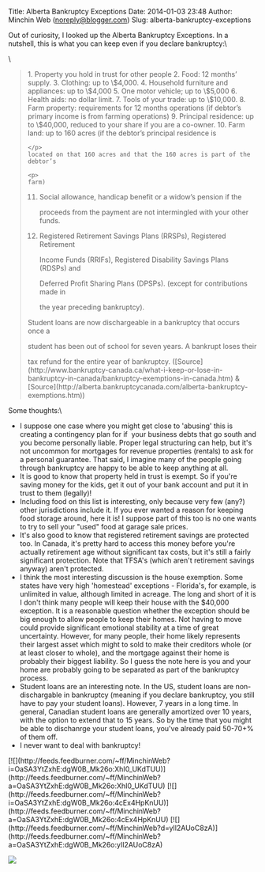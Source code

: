 Title: Alberta Bankruptcy Exceptions
Date: 2014-01-03 23:48
Author: Minchin Web (noreply@blogger.com)
Slug: alberta-bankruptcy-exceptions

Out of curiosity, I looked up the Alberta Bankruptcy Exceptions. In a
nutshell, this is what you can keep even if you declare bankruptcy:\

\

> </p>
> 1.  Property you hold in trust for other people
> 2.  Food: 12 months’ supply.
> 3.  Clothing: up to \$4,000.
> 4.  Household furniture and appliances: up to \$4,000
> 5.  One motor vehicle; up to \$5,000
> 6.  Health aids: no dollar limit.
> 7.  Tools of your trade: up to \$10,000.
> 8.  Farm property: requirements for 12 months operations (if debtor’s
>     primary income is from farming operations)
> 9.  Principal residence: up to \$40,000, reduced to your share if you
>     are a co-owner.
> 10. Farm land: up to 160 acres (if the debtor’s principal residence is
>
>     </p>
>     located on that 160 acres and that the 160 acres is part of the
>     debtor’s
>
>     <p>
>     farm)
>
> 11. Social allowance, handicap benefit or a widow’s pension if the
>     </p>
>     <p>
>     proceeds from the payment are not intermingled with your other
>     funds.
> 12. Registered Retirement Savings Plans (RRSPs), Registered Retirement
>
>     </p>
>     Income Funds (RRIFs), Registered Disability Savings Plans (RDSPs)
>     and
>
>     Deferred Profit Sharing Plans (DPSPs). (except for contributions
>     made in
>
>     <p>
>     the year preceding bankruptcy).
>
> </p>
> Student loans are now dischargeable in a bankruptcy that occurs once a
>
> student has been out of school for seven years. A bankrupt loses their
>
> <p>
> tax refund for the entire year of bankruptcy.
> ([Source](http://www.bankruptcy-canada.ca/what-i-keep-or-lose-in-bankruptcy-in-canada/bankruptcy-exemptions-in-canada.htm)
> &
> [Source](http://alberta.bankruptcycanada.com/alberta-bankruptcy-exemptions.htm))

</p>
Some thoughts:\

-   I suppose one case where you might get close to 'abusing' this is
    creating a contingency plan for if  your business debts that go
    south and you become personally liable. Proper legal structuring can
    help, but it's not uncommon for mortgages for revenue properties
    (rentals) to ask for a personal guarantee. That said, I imagine many
    of the people going through bankruptcy are happy to be able to keep
    anything at all.
-   It is good to know that property held in trust is exempt. So if
    you're saving money for the kids, get it out of your bank account
    and put it in trust to them (legally)!
-   Including food on this list is interesting, only because very few
    (any?) other jurisdictions include it. If you ever wanted a reason
    for keeping food storage around, here it is! I suppose part of this
    too is no one wants to try to sell your "used" food at garage sale
    prices.
-   It's also good to know that registered retirement savings are
    protected too. In Canada, it's pretty hard to access this money
    before you're actually retirement age without significant tax costs,
    but it's still a fairly significant protection. Note that TFSA's
    (which aren't retirement savings anyway) aren't protected.
-   I think the most interesting discussion is the house exemption. Some
    states have very high 'homestead' exceptions - Florida's, for
    example, is unlimited in value, although limited in acreage. The
    long and short of it is I don't think many people will keep their
    house with the \$40,000 exception. It is a reasonable question
    whether the exception should be big enough to allow people to keep
    their homes. Not having to move could provide significant emotional
    stability at a time of great uncertainty. However, for many people,
    their home likely represents their largest asset which might to sold
    to make their creditors whole (or at least closer to whole), and the
    mortgage against their home is probably their biggest liability. So
    I guess the note here is you and your home are probably going to be
    separated as part of the bankruptcy process.
-   Student loans are an interesting note. In the US, student loans are
    non-dischargable in bankruptcy (meaning if you declare bankruptcy,
    you still have to pay your student loans). However, 7 years in a
    long time. In general, Canadian student loans are generally
    amortized over 10 years, with the option to extend that to 15 years.
    So by the time that you might be able to dischanrge your student
    loans, you've already paid 50-70+% of them off.
-   I never want to deal with bankruptcy!

</p>
<div class="feedflare">

</p>
[![](http://feeds.feedburner.com/~ff/MinchinWeb?i=OaSA3YtZxhE:dgW0B_Mk26o:XhI0_UKdTUU)](http://feeds.feedburner.com/~ff/MinchinWeb?a=OaSA3YtZxhE:dgW0B_Mk26o:XhI0_UKdTUU)
[![](http://feeds.feedburner.com/~ff/MinchinWeb?i=OaSA3YtZxhE:dgW0B_Mk26o:4cEx4HpKnUU)](http://feeds.feedburner.com/~ff/MinchinWeb?a=OaSA3YtZxhE:dgW0B_Mk26o:4cEx4HpKnUU)
[![](http://feeds.feedburner.com/~ff/MinchinWeb?d=yIl2AUoC8zA)](http://feeds.feedburner.com/~ff/MinchinWeb?a=OaSA3YtZxhE:dgW0B_Mk26o:yIl2AUoC8zA)

<p>

</div>

![](http://feeds.feedburner.com/~r/MinchinWeb/~4/OaSA3YtZxhE)

</p>

